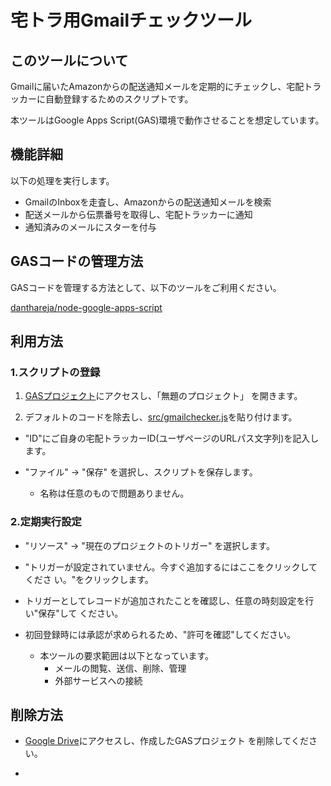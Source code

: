 宅トラ用Gmailチェックツール
=====

## このツールについて

Gmailに届いたAmazonからの配送通知メールを定期的にチェックし、宅配トラッカーに自動登録するためのスクリプトです。

本ツールはGoogle Apps Script(GAS)環境で動作させることを想定しています。

## 機能詳細

以下の処理を実行します。
- GmailのInboxを走査し、Amazonからの配送通知メールを検索
- 配送メールから伝票番号を取得し、宅配トラッカーに通知
- 通知済みのメールにスターを付与

## GASコードの管理方法

GASコードを管理する方法として、以下のツールをご利用ください。

[danthareja/node-google-apps-script](https://github.com/danthareja/node-google-apps-script#11-default-apps-script-developer-console-project)

## 利用方法

###  1.スクリプトの登録

1. [GASプロジェクト](https://script.google.com)にアクセスし、「無題のプロジェクト」
を開きます。

2. デフォルトのコードを除去し、[src/gmailchecker.js](src/gmailcheker.js)を貼り付けます。

- "ID"にご自身の宅配トラッカーID(ユーザページのURLパス文字列)を記入します。

- "ファイル" -> "保存" を選択し、スクリプトを保存します。
	- 名称は任意のもので問題ありません。

### 2.定期実行設定

- "リソース" -> "現在のプロジェクトのトリガー" を選択します。

- "トリガーが設定されていません。今すぐ追加するにはここをクリックしてくださ
  い。"をクリックします。

- トリガーとしてレコードが追加されたことを確認し、任意の時刻設定を行い"保存"して
  ください。

- 初回登録時には承認が求められるため、"許可を確認"してください。
	- 本ツールの要求範囲は以下となっています。
		- メールの閲覧、送信、削除、管理
		- 外部サービスへの接続

## 削除方法

- [Google Drive](https://drive.google.com)にアクセスし、作成したGASプロジェクト
  を削除してください。


-
